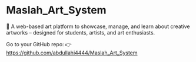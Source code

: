 # Maslah_Art_System
🎨 A web-based art platform to showcase, manage, and learn about creative artworks – designed for students, artists, and art enthusiasts.

Go to your GitHub repo:
👉 https://github.com/abdullahi4444/Maslah_Art_System

